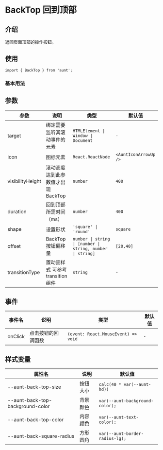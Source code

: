 # BackTop 回到顶部  
<code hidden="hidden" src="./demos/demo.tsx"></code>

## 介绍
返回页面顶部的操作按钮。

## 使用
```tsx
import { BackTop } from 'aunt';
```

### 基本用法
<code src="./demos/demo-base.tsx"></code>


## 参数
| 参数 | 说明 |  类型 |默认值 |
| ---- | ---- | ---- | ------ |
| target |   绑定需要监听其滚动事件的元素   | `HTMLElement \| Window \| Document`    |`-`   |
| icon | 图标元素 |  `React.ReactNode`  |`<AuntIconArrowUp />`   |
| visibilityHeight | 滚动高度达到此参数值才出现 BackTop |   `number`  |`400` |
| duration | 回到顶部所需时间（ms） |  `number` |  `400` |
| shape | 设置形状 |   `'square' \| 'round'`  |`square` |
| offset | BackTop 按钮偏移量 |  `number \| string \| [number \| string, number \| string]` |`[20,40]` |
| transitionType | 置动画样式 可参考 transition 组件 | `string` |`-` |

## 事件
| 事件名 | 说明 |  类型 |默认值 |
| ---- | ---- | ---- | ------ |
|onClick|点击按钮的回调函数|  `(event: React.MouseEvent) => void` |`-` |

## 样式变量
| 属性名 | 说明 | 默认值 |
| ---- | ---- | ---- |
| --aunt-back-top-size | 按钮大小 | `calc(40 * var(--aunt-hd))` |
| --aunt-back-top-background-color | 背景颜色 | `var(--aunt-background-color);` |
| --aunt-back-top-color | 内容颜色 | `var(--aunt-text-color);` |
| --aunt-back-square-radius | 方形圆角 | `var(--aunt-border-radius-lg);` |
